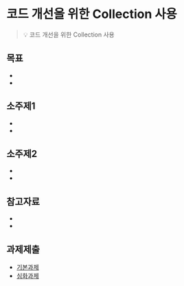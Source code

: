 # 코드 개선을 위한 Collection 사용
> :bulb: 코드 개선을 위한 Collection 사용

## 목표
- 
- 

## 소주제1
-
-

## 소주제2
-
-

## 참고자료
-
-

## 과제제출
- [기본과제](기본과제)
- [심화과제](심화과제)
